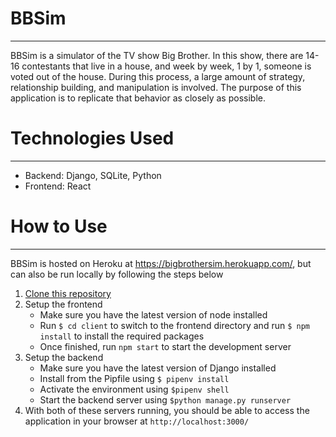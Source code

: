 # BBSim
---
BBSim is a simulator of the TV show Big Brother. In this show, there are 14-16 contestants that live in a house, and week by week, 1 by 1, someone is voted out of the house. During this process, a large amount of strategy, relationship building, and manipulation is involved. The purpose of this application is to replicate that behavior as closely as possible.

# Technologies Used
---
* Backend: Django, SQLite, Python
* Frontend: React

# How to Use
---
BBSim is hosted on Heroku at https://bigbrothersim.herokuapp.com/, but can also be run locally by following the steps below
 
1. [Clone this repository](https://docs.github.com/en/github/creating-cloning-and-archiving-repositories/cloning-a-repository-from-github/cloning-a-repository)
2. Setup the frontend
    * Make sure you have the latest version of node installed
    * Run `$ cd client` to switch to the frontend directory and run `$ npm install` to install the required packages
    * Once finished, run `npm start` to start the development server
3. Setup the backend
    * Make sure you have the latest version of Django installed
    * Install from the Pipfile using `$ pipenv install`
    * Activate the environment using `$pipenv shell`
    * Start the backend server using `$python manage.py runserver`
4. With both of these servers running, you should be able to access the application in your browser at `http://localhost:3000/`
